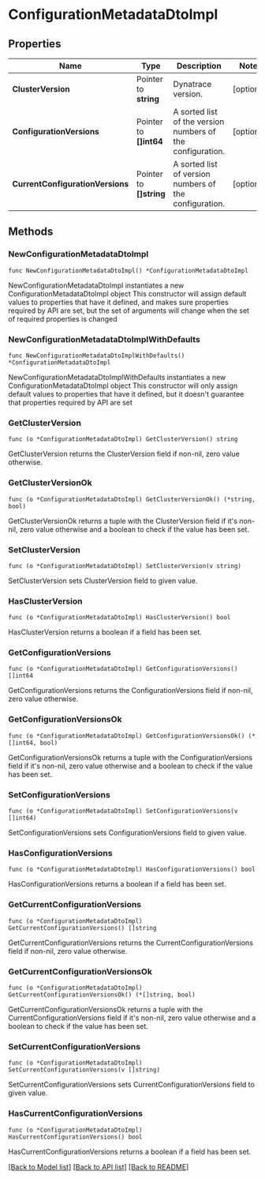 # ConfigurationMetadataDtoImpl

## Properties

Name | Type | Description | Notes
------------ | ------------- | ------------- | -------------
**ClusterVersion** | Pointer to **string** | Dynatrace version. | [optional] 
**ConfigurationVersions** | Pointer to **[]int64** | A sorted list of the version numbers of the configuration. | [optional] 
**CurrentConfigurationVersions** | Pointer to **[]string** | A sorted list of version numbers of the configuration. | [optional] 

## Methods

### NewConfigurationMetadataDtoImpl

`func NewConfigurationMetadataDtoImpl() *ConfigurationMetadataDtoImpl`

NewConfigurationMetadataDtoImpl instantiates a new ConfigurationMetadataDtoImpl object
This constructor will assign default values to properties that have it defined,
and makes sure properties required by API are set, but the set of arguments
will change when the set of required properties is changed

### NewConfigurationMetadataDtoImplWithDefaults

`func NewConfigurationMetadataDtoImplWithDefaults() *ConfigurationMetadataDtoImpl`

NewConfigurationMetadataDtoImplWithDefaults instantiates a new ConfigurationMetadataDtoImpl object
This constructor will only assign default values to properties that have it defined,
but it doesn't guarantee that properties required by API are set

### GetClusterVersion

`func (o *ConfigurationMetadataDtoImpl) GetClusterVersion() string`

GetClusterVersion returns the ClusterVersion field if non-nil, zero value otherwise.

### GetClusterVersionOk

`func (o *ConfigurationMetadataDtoImpl) GetClusterVersionOk() (*string, bool)`

GetClusterVersionOk returns a tuple with the ClusterVersion field if it's non-nil, zero value otherwise
and a boolean to check if the value has been set.

### SetClusterVersion

`func (o *ConfigurationMetadataDtoImpl) SetClusterVersion(v string)`

SetClusterVersion sets ClusterVersion field to given value.

### HasClusterVersion

`func (o *ConfigurationMetadataDtoImpl) HasClusterVersion() bool`

HasClusterVersion returns a boolean if a field has been set.

### GetConfigurationVersions

`func (o *ConfigurationMetadataDtoImpl) GetConfigurationVersions() []int64`

GetConfigurationVersions returns the ConfigurationVersions field if non-nil, zero value otherwise.

### GetConfigurationVersionsOk

`func (o *ConfigurationMetadataDtoImpl) GetConfigurationVersionsOk() (*[]int64, bool)`

GetConfigurationVersionsOk returns a tuple with the ConfigurationVersions field if it's non-nil, zero value otherwise
and a boolean to check if the value has been set.

### SetConfigurationVersions

`func (o *ConfigurationMetadataDtoImpl) SetConfigurationVersions(v []int64)`

SetConfigurationVersions sets ConfigurationVersions field to given value.

### HasConfigurationVersions

`func (o *ConfigurationMetadataDtoImpl) HasConfigurationVersions() bool`

HasConfigurationVersions returns a boolean if a field has been set.

### GetCurrentConfigurationVersions

`func (o *ConfigurationMetadataDtoImpl) GetCurrentConfigurationVersions() []string`

GetCurrentConfigurationVersions returns the CurrentConfigurationVersions field if non-nil, zero value otherwise.

### GetCurrentConfigurationVersionsOk

`func (o *ConfigurationMetadataDtoImpl) GetCurrentConfigurationVersionsOk() (*[]string, bool)`

GetCurrentConfigurationVersionsOk returns a tuple with the CurrentConfigurationVersions field if it's non-nil, zero value otherwise
and a boolean to check if the value has been set.

### SetCurrentConfigurationVersions

`func (o *ConfigurationMetadataDtoImpl) SetCurrentConfigurationVersions(v []string)`

SetCurrentConfigurationVersions sets CurrentConfigurationVersions field to given value.

### HasCurrentConfigurationVersions

`func (o *ConfigurationMetadataDtoImpl) HasCurrentConfigurationVersions() bool`

HasCurrentConfigurationVersions returns a boolean if a field has been set.


[[Back to Model list]](../README.md#documentation-for-models) [[Back to API list]](../README.md#documentation-for-api-endpoints) [[Back to README]](../README.md)


